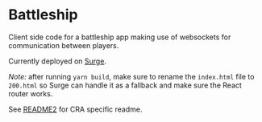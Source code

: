 # Battleship

Client side code for a battleship app making use of websockets for communication between players.

Currently deployed on [Surge](https://surge.sh).

_Note:_ after running `yarn build`, make sure to rename the `index.html` file to `200.html` so Surge can handle it as a fallback and make sure the React router works.

See [README2](./README2.md) for CRA specific readme.